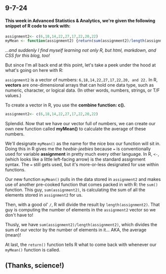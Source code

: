 ## 9-7-24

#### This week in Advanced Statistics & Analytics, we're given the following snippet of R code to work with:

```R
assignment2<- c(6,18,14,22,27,17,22,20,22)
myMean <- function(assignment2) {return(sum(assignment2)/length(assignment2))}
```
*...and suddenly I find myself learning not only R, but html, markdown, and CSS for this blog, too!*

But since I'm all back end at this point, let's take a peek under the hood at what's going on here with R:

`assignment2` is a vector of numbers: `6,18,14,22,27,17,22,20, and 22.`
In R, **vectors** are one-dimensional arrays that can hold one data type, such as numeric, character, or logical data. (In other words, numbers, strings, or T/F values.)

To create a vector in R, you use the **combine function: c().**

```R
assignment2<- c(6,18,14,22,27,17,22,20,22)
```

Splendid. Now that we have our vector full of numbers, we can create our own new function called **myMean()** to calculate the average of these numbers.

We'll designate `myMean()` as the name for the nice box our function will sit in. Doing this in R gives me the *heebie-jeebies* because `=` is conventionally used for variable **assignment** in pretty much every other language.
In R, `<-`, (which looks like a little left-facing arrow) is the standard assignment syntax. The `=` still gets used, but it's more-or-less designated for use within functions.

Our new function `myMean()` pulls in the data stored in `assignment2` and makes use of another pre-cooked function that comes packed in with R: the `sum()` function. This guy, `sum(assignment2)`, is calculating the sum of all the elements stored in `assignment2` for us.

Then, with a good ol' `/`, R will divide the result by `length(assignment2)`. That guy is computing the number of elements in the `assignment2` vector so we don't have to!

Thusly, we have `sum(assignment2)/length(assignment2)`, which divides the sum of our vector by the number of elements in it... AKA, the average (mean)!

At last, the `return()` function tells R what to come back with whenever our `myMean()` function is called.

## (Thanks, science!)

